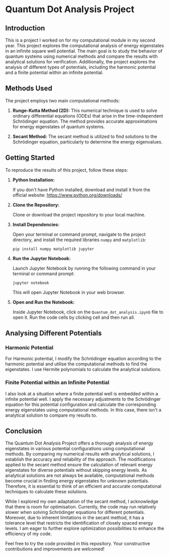# Quantum Dot Analysis Project

## Introduction

This is a project I worked on for my computational module in my second year. This project explores the computational analysis of energy eigenstates in an infinite square well potential. The main goal is to study the behavior of quantum systems using numerical methods and compare the results with analytical solutions for verification. Additionally, the project explores the analysis of different types of potentials, including the harmonic potential and a finite potential within an infinite potential.

## Methods Used

The project employs two main computational methods:

1. **Runge-Kutta Method (2D):** This numerical technique is used to solve ordinary differential equations (ODEs) that arise in the time-independent Schrödinger equation. The method provides accurate approximations for energy eigenstates of quantum systems.

2. **Secant Method:** The secant method is utilized to find solutions to the Schrödinger equation, particularly to determine the energy eigenvalues.

## Getting Started

To reproduce the results of this project, follow these steps:

1. **Python Installation:**

   If you don't have Python installed, download and install it from the official website: https://www.python.org/downloads/

2. **Clone the Repository:**

   Clone or download the project repository to your local machine.

3. **Install Dependencies:**

   Open your terminal or command prompt, navigate to the project directory, and install the required libraries `numpy` and `matplotlib`:

   ```
   pip install numpy matplotlib jupyter
   ```

4. **Run the Jupyter Notebook:**

   Launch Jupyter Notebook by running the following command in your terminal or command prompt:

   ```
   jupyter notebook
   ```

   This will open Jupyter Notebook in your web browser.

5. **Open and Run the Notebook:**

   Inside Jupyter Notebook, click on the `Quantum_dot_analysis.ipynb` file to open it. Run the code cells by clicking cell and then run all.

## Analysing Different Potentials

### Harmonic Potential

For Harmonic potential, I modify the Schrödinger equation according to the harmonic potential and utilise the computational methods to find the eigenstates. I use Hermite polynomials to calculate the analytical solutions.

### Finite Potential within an Infinite Potential

I also look at a situation where a finite potential well is embedded within a infnite potential well. I apply the necessary adjustments to the Schrödinger equation for this potential configuration and calculate the corresponding energy eigenstates using computational methods.
In this case, there isn't a analytical solution to compare my results to.

## Conclusion

The Quantum Dot Analysis Project offers a thorough analysis of energy eigenstates in various potential configurations using computational methods. By comparing my numerical results with analytical solutions, I establish the accuracy and reliability of the approach. The modifications applied to the secant method ensure the calculation of relevant energy eigenstates for diverse potentials without skipping energy levels. As analytical solutions are not always be available, computational methods become crucial in finding energy eigenstates for unknown potentials. Therefore, it is essential to think of an efficient and accurate computational techniques to calculate these solutions.

While I explored my own adaptation of the secant method, I acknowledge that there is room for optimisation. Currently, the code may run relatively slower when solving Schrödinger equations for different potentials. Moreover, due to inherent limitations in the secant method, it has a tolerance level that restricts the identification of closely spaced energy levels. I am eager to further explore optimization possibilities to enhance the efficiency of my code.

Feel free to try the code provided in this repository. Your constructive contributions and improvements are welcomed!

